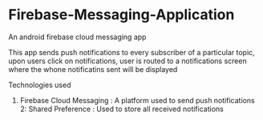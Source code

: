 # Firebase-Messaging-Application

An android firebase cloud messaging app

This app sends push notifications to every subscriber of a particular topic, upon users click on notifications, user is routed to a notifications screen where the whone notificatins sent will be displayed

Technologies used
1. Firebase Cloud Messaging : A platform used to send push notifications
2: Shared Preference : Used to store all received notifications 
